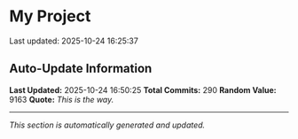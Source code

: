 # My Project


Last updated: 2025-10-24 16:25:37









































































































































































































































































































































































































































































































































































































































































































## Auto-Update Information

**Last Updated:** 2025-10-24 16:50:25
**Total Commits:** 290
**Random Value:** 9163
**Quote:** _This is the way._

---
_This section is automatically generated and updated._